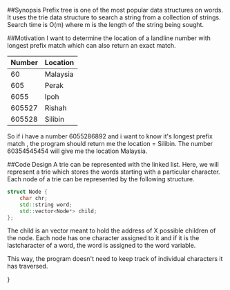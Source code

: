 ##Synopsis
Prefix tree is one of the most popular data structures on words.
It uses the trie data structure to search a string from a collection
of strings. Search time is O(m) where m is the length of the string
being sought.

##Motivation
I want to determine the location of a landline number with longest prefix match which can also return an exact match.

|Number | Location|
|---   |---      |
|60    |Malaysia |
|605   |Perak    |
|6055  |Ipoh     |
|605527|Rishah   |
|605528|Silibin  |

So if i have a number 6055286892 and i want to know it's longest prefix match , the program should return me the location = Silibin. The number 60354545454 will give me the location Malaysia. 



##Code Design
A trie can be represented with the linked list. Here, we will represent a trie which stores the words starting with a particular character. Each node of a trie can be represented by the following structure.

```cpp
struct Node {
    char chr;
    std::string word;
    std::vector<Node*> child;
};
```
The child is an vector meant to hold the address of X possible children of the node. Each node has one character assigned to it and if it is the lastcharacter of a word, the word is assigned to the word variable.

This way, the program doesn't need to keep track of individual characters it has traversed.


}
